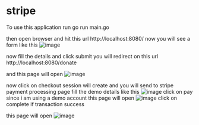 # stripe

To use this application run  go run main.go

then open browser and hit this url 
http://localhost:8080/
now you will see a form like this
![image](https://github.com/shyamalkaushiks/stripe/assets/47667670/6913d822-5ffc-4db8-8d28-db345b895d23)

now fill the details and click submit you will redirect on this url http://localhost:8080/donate

and this page will open
![image](https://github.com/shyamalkaushiks/stripe/assets/47667670/fbc968b1-fd9e-4e42-915e-7accc04b7208)

now click on checkout session will create and you will send to stripe payment processing page
fill the demo details like this
![image](https://github.com/shyamalkaushiks/stripe/assets/47667670/d9151796-ed9f-4d9c-aeca-a72002c14ed4)
click on pay
since i am using a demo account this page will open 
![image](https://github.com/shyamalkaushiks/stripe/assets/47667670/1d0ef3fa-c3ea-45b0-8732-c2afc64e14bc) click on complete if transaction success

this page will open  ![image](https://github.com/shyamalkaushiks/stripe/assets/47667670/af90ef91-ebd8-478f-94fd-c0155c397b4b)



